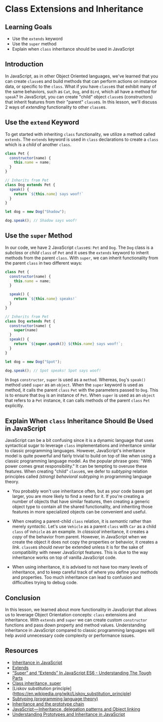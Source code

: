 # Class Extensions and Inheritance

## Learning Goals

- Use the `extends` keyword
- Use the `super` method
- Explain when `class` inheritance should be used in JavaScript

## Introduction

In JavaScript, as in other Object Oriented languages, we've learned
that you can create `class`es and build methods that can perform
actions on instance data, or specific to the `class`. What if you have
`class`es that exhibit many of the same behaviors, such as `Cat`, `Dog`,
and `Bird`, which all have a method for `speak`? In JavaScript, you can
create "child" object `class`es (constructors) that inherit features
from their "parent" `class`es. In this lesson, we'll discuss 2 ways of
_extending_ functionality to other `class`es.

## Use the `extend` Keyword

To get started with inheriting `class` functionality, we utilize a method
called `extends`. The `extends` keyword is used in `class` declarations to
create a `class` which is a _child_ of another `class`. 


```js
class Pet {
  constructor(name) {
    this.name = name;
  }
}

// Inherits from Pet
class Dog extends Pet {
  speak() {
    return `${this.name} says woof!`
  }
}

let dog = new Dog("Shadow");

dog.speak(); // Shadow says woof!
```

## Use the `super` Method

In our code, we have 2 JavaScript `class`es: `Pet` and `Dog`. The `Dog` class
is a _subclass_ or _child_ `class` of `Pet` and it uses the `extends` keyword
to inherit methods from the parent `class`. With `super`, we can inherit
functionality from the parent `class` in two different ways:

```js
class Pet {
  constructor(name) {
    this.name = name;
  }

  speak() {
    return `${this.name} speaks!`
  }
}

// Inherits from Pet
class Dog extends Pet {
  constructor(name) {
    super(name)
  }
  speak() {
    return `${super.speak()} ${this.name} says woof!`;
  }
}

let dog = new Dog("Spot");

dog.speak(); // Spot speaks! Spot says woof!
```
In `Dog`s `constructor`, `super` is used as a `method`. Whereas, `Dog`'s `speak()`
method used `super` as an `object`. When the `super` keyword is used as method, it
calls the parent `class` `Pet` with the parameters passed to `Dog`. This is to ensure
that `Dog` is an instance of `Pet`. When `super` is used as an `object` that refers to
a `Pet` instance, it can calls methods of the parent `class` `Pet` explicitly.

## Explain When `class` Inheritance Should Be Used in JavaScript

JavaScript can be a bit confusing since it is a dynamic language that uses syntactical
sugar to leverage `class` implementations and inheritance similar to classic programming
languages. However, JavaScript's inheritance model is quite powerful and fairly trivial
to build on top of like when using a classic programming language model. As the popular
phrase goes: "With power comes great responsibility." It can be tempting to overuse these
features. When creating "child" `class`es, we defer to _subtyping_ relation principles
called _(strong) behavioral subtyping_ in programming language theory. 

- You probably won't use inheritance often, but as your code bases get larger, you are more
likely to find a need for it. If you're creating a number of objects that have similar
features, then creating a generic object type to contain all the shared functionality,
and inheriting those features in more specialized objects can be convenient and useful.

- When creating a parent-child `class` relation, it is _semantic_ rather than merely
_syntactic_. Let's use `Vehicle` as a parent `class` with `Car` as a child
`class` of `Vehicle` as an example. In _classical_ inheritance, it creates a _copy_ of the
behavior from parent. However, in JavaScript when we create the object it does not copy the
properties or behavior, it creates a _link_. `class`es should _never_ be extended unless it
is for the sake of compatibility with newer JavaScript features. This is due to the way
inheritance works on top of vanilla JavaScript code.

- When using inheritance, it is advised to not have too many levels of inheritance, and to keep
careful track of where you define your methods and properties. Too much inheritance can lead
to confusion and difficulties trying to debug code.

## Conclusion

In this lesson, we learned about more functionality in JavaScript that allows us to leverage
Object Orientation concepts: `class` extensions and inheritance. With `extends` and `super`
we can create custom `constructor` functions and pass down property and method values.
Understanding inheritance in JavaScript compared to classic programming languages will help
avoid unnecessary code complexity or performance issues.

## Resources

* [Inheritance in JavaScript](https://developer.mozilla.org/en-US/docs/Learn/JavaScript/Objects/Inheritance)
* [Extends](https://developer.mozilla.org/en-US/docs/Web/JavaScript/Reference/Classes/extends)
* [“Super” and “Extends” In JavaScript ES6 - Understanding The Tough Parts](https://medium.com/beginners-guide-to-mobile-web-development/super-and-extends-in-javascript-es6-understanding-the-tough-parts-6120372d3420)
* [Class inheritance, super](https://javascript.info/class-inheritance)
* [Liskov substitution principle] (https://en.wikipedia.org/wiki/Liskov_substitution_principle)
* [Subtyping (programming language theory)](https://en.wikipedia.org/wiki/Subtyping)
* [Inheritance and the prototype chain](https://developer.mozilla.org/en-US/docs/Web/JavaScript/Inheritance_and_the_prototype_chain)
* [JavaScript — Inheritance, delegation patterns and Object linking](https://codeburst.io/javascript-inheritance-25fe61ab9f85)
* [Understanding Prototypes and Inheritance in JavaScript](https://www.digitalocean.com/community/tutorials/understanding-prototypes-and-inheritance-in-javascript)